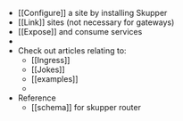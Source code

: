 - [[Configure]] a site by installing Skupper
- [[Link]] sites (not necessary for gateways)
- [[Expose]] and consume services
-
- Check out articles relating to:
	- [[Ingress]]
	- [[Jokes]]
	- [[examples]]
	-
- Reference
	- [[schema]] for skupper router
